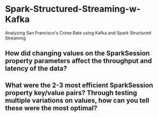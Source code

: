 # Spark-Structured-Streaming-w-Kafka
Analyzing San Francisco's Crime Rate using Kafka and Spark Structured Streaming

## How did changing values on the SparkSession property parameters affect the throughput and latency of the data?


## What were the 2-3 most efficient SparkSession property key/value pairs? Through testing multiple variations on values, how can you tell these were the most optimal?
